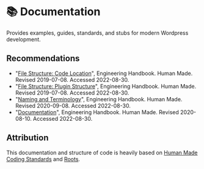 # 📚 Documentation

Provides examples, guides, standards, and stubs for modern Wordpress development.

## Recommendations

* "[File Structure: Code Location](https://engineering.hmn.md/standards/structure/#code-location)", Engineering Handbook. Human Made.
  Revised 2019-07-08. Accessed 2022-08-30.
* "[File Structure: Plugin Structure](https://engineering.hmn.md/standards/structure/#plugin-structure)", Engineering Handbook. Human Made.
  Revised 2019-07-08. Accessed 2022-08-30.
* "[Naming and Terminology](https://engineering.hmn.md/standards/naming-things/)", Engineering Handbook. Human Made.
  Revised 2020-09-08. Accessed 2022-08-30.
* "[Documentation](https://engineering.hmn.md/standards/documentation/)", Engineering Handbook. Human Made.
  Revised 2020-08-10. Accessed 2022-08-30.

## Attribution

This documentation and structure of code is heavily based on [Human Made Coding Standards][humanmade/coding-standards] and [Roots][roots].

[roots]:                      https://github.com/roots
[humanmade/coding-standards]: https://github.com/humanmade/coding-standards
